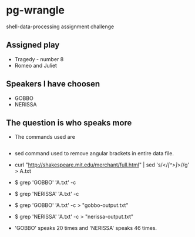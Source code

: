 # pg-wrangle
shell-data-processing assignment challenge

## Assigned play
- Tragedy - number 8 
- Romeo and Juliet

## Speakers I have choosen 
- GOBBO
- NERISSA

## The question is who speaks more
- The commands used are 
``` curl "http://shakespeare.mit.edu/merchant/full.html" -O "data.txt"
```
- sed command used to remove angular brackets in entire data file.
- curl "http://shakespeare.mit.edu/merchant/full.html" | sed 's/<\/*[^>]*>//g' > A.txt
- $ grep 'GOBBO' 'A.txt' -c
- $ grep 'NERISSA' 'A.txt' -c
- $ grep 'GOBBO' 'A.txt' -c > "gobbo-output.txt"
- $ grep 'NERISSA' 'A.txt' -c > "nerissa-output.txt"

- 'GOBBO' speaks 20 times and 'NERISSA' speaks 46 times.


